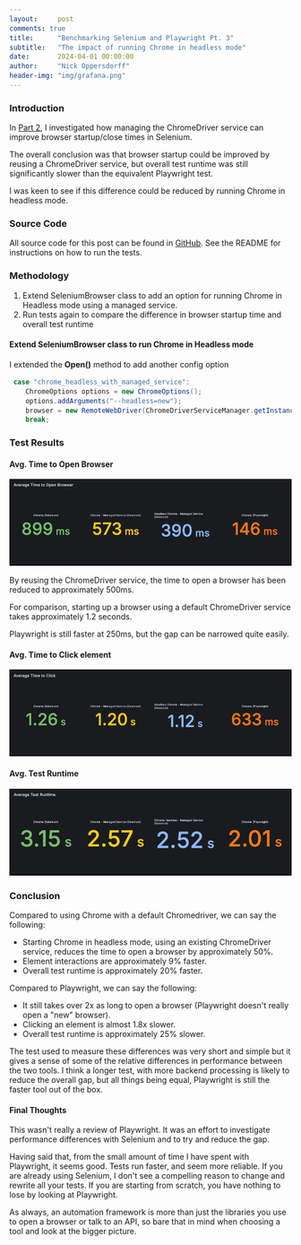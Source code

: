 ```yaml
---
layout:     post
comments: true
title:      "Benchmarking Selenium and Playwright Pt. 3"
subtitle:   "The impact of running Chrome in headless mode"
date:       2024-04-01 00:00:00
author:     "Nick Oppersdorff"
header-img: "img/grafana.png"
---
```


### Introduction
In [Part 2](https://blog.testworx.io/2024/04/01/benchmarking-selenium-and-playwright-pt2/), I investigated how managing the ChromeDriver service can improve browser startup/close times in Selenium.  

The overall conclusion was that browser startup could be improved by reusing a ChromeDriver service, but overall test runtime was still significantly slower than the equivalent Playwright test.

I was keen to see if this difference could be reduced by running Chrome in headless mode.

### Source Code
All source code for this post can be found in [GitHub](https://github.com/testworx/browser-automation-benchmarking/tree/benchmarking-pt-3).
See the README for instructions on how to run the tests.

### Methodology
1. Extend SeleniumBrowser class to add an option for running Chrome in Headless mode using a managed service.
2. Run tests again to compare the difference in browser startup time and overall test runtime

#### Extend SeleniumBrowser class to run Chrome in Headless mode

I extended the **Open()** method to add another config option

```java
 case "chrome_headless_with_managed_service":
    ChromeOptions options = new ChromeOptions();
    options.addArguments("--headless=new");
    browser = new RemoteWebDriver(ChromeDriverServiceManager.getInstance().service.getUrl(), options);
    break;
```

### Test Results
#### Avg. Time to Open Browser
![avg-time-to-open-browser.png](/assets/img/2024/april/benchmarks-pt-3/avg-time-to-open-browser.png)

By reusing the ChromeDriver service, the time to open a browser has been reduced to approximately 500ms.

For comparison, starting up a browser using a default ChromeDriver service takes approximately 1.2 seconds.

Playwright is still faster at 250ms, but the gap can be narrowed quite easily.

#### Avg. Time to Click element
![avg-time-to-click-element.png](/assets/img/2024/april/benchmarks-pt-3/avg-time-to-click-element.png)

#### Avg. Test Runtime
![avg-test-runtime.png](/assets/img/2024/april/benchmarks-pt-3/avg-test-runtime.png)

### Conclusion
Compared to using Chrome with a default Chromedriver, we can say the following:
- Starting Chrome in headless mode, using an existing ChromeDriver service, reduces the time to open a browser by approximately 50%.
- Element interactions are approximately 9% faster.
- Overall test runtime is approximately 20% faster.

Compared to Playwright, we can say the following:
- It still takes over 2x as long to open a browser (Playwright doesn't really open a "new" browser).
- Clicking an element is almost 1.8x slower.
- Overall test runtime is approximately 25% slower.

The test used to measure these differences was very short and simple but it gives a sense of some of the relative differences in performance between the two tools.
I think a longer test, with more backend processing is likely to reduce the overall gap, but all things being equal, Playwright is still the faster tool out of the box.

#### Final Thoughts
This wasn't really a review of Playwright.  It was an effort to investigate performance differences with Selenium and to try and reduce the gap.

Having said that, from the small amount of time I have spent with Playwright, it seems good.  Tests run faster, and seem more reliable.  If you are already using Selenium, I don't see a compelling reason to change and rewrite all your tests.  If you are starting from scratch, you have nothing to lose by looking at Playwright.

As always, an automation framework is more than just the libraries you use to open a browser or talk to an API, so bare that in mind when choosing a tool and look at the bigger picture.




